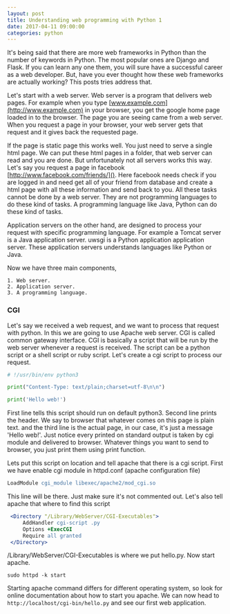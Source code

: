 ```yaml
---
layout: post
title: Understanding web programming with Python 1
date: 2017-04-11 09:00:00
categories: python
---
```


It's being said that there are more web frameworks in Python than the number of keywords in Python. The most popular ones are Django and Flask. If you can learn any one them, you will sure have a successful career as a web developer. But, have you ever thought how these web frameworks are actually working? This posts tries address that.

Let's start with a web server. Web server is a program that delivers web pages. For example when you type [www.example.com](http://www.example.com) in your browser, you get the google home page loaded in to the browser. The page you are seeing came from a web server. When you request a page in your browser, your web server gets that request and it gives back the requested page. 

If the page is static page this works well. You just need to serve a single html page. We can put these html pages in a folder, that web server can read and you are done. But unfortunately not all servers works this way. Let's say you request a page in facebook [http://www.facebook.com/friends/](). Here facebook needs check if you are logged in and need get all of your friend from database and create a html page with all these information and send back to you. All these tasks cannot be done by a web server. They are not programming languages to do these kind of tasks. A programming language like Java, Python can do these kind of tasks.

Application servers on the other hand, are designed to process your request with specific programming language. For example a Tomcat server is a Java application server. uwsgi is a Python application application server. These application servers understands languages like Python or Java.

Now we have three main components,

    1. Web server.
    2. Application server.
    3. A programming language.

### CGI ###
Let's say we received a web request, and we want to process that request with python. In this we are going to use Apache web server. CGI is called common gateway interface. CGI is basically a script that will be run by the web server whenever a request is received. The script can be a python script or a shell script or ruby script. Let's create a cgi script to process our request.


```python
# !/usr/bin/env python3

print("Content-Type: text/plain;charset=utf-8\n\n")

print('Hello web!')
```

First line tells this script should run on default python3. Second line prints the header. We say to browser that whatever comes on this page is plain text. and the third line is the actual page, in our case, it's just a message 'Hello web!'. Just notice every printed on standard output is taken by cgi module and delivered to browser. Whatever things you want to send to browser, you just print them using print function.

Lets put this script on location and tell apache that there is a cgi script. First we have enable cgi module in httpd.conf (apache configuration file)

```apache
LoadModule cgi_module libexec/apache2/mod_cgi.so
```

This line will be there. Just make sure it's not commented out. Let's also tell apache that where to find this script

```apache
 <Directory "/Library/WebServer/CGI-Executables">
     AddHandler cgi-script .py
     Options +ExecCGI
     Require all granted
 </Directory>
 ```

/Library/WebServer/CGI-Executables is where we put hello.py. Now start apache.
```shell
sudo httpd -k start
```

Starting apache command differs for different operating system, so look for online documentation about how to start you apache. We can now head to `http://localhost/cgi-bin/hello.py` and see our first web application.
